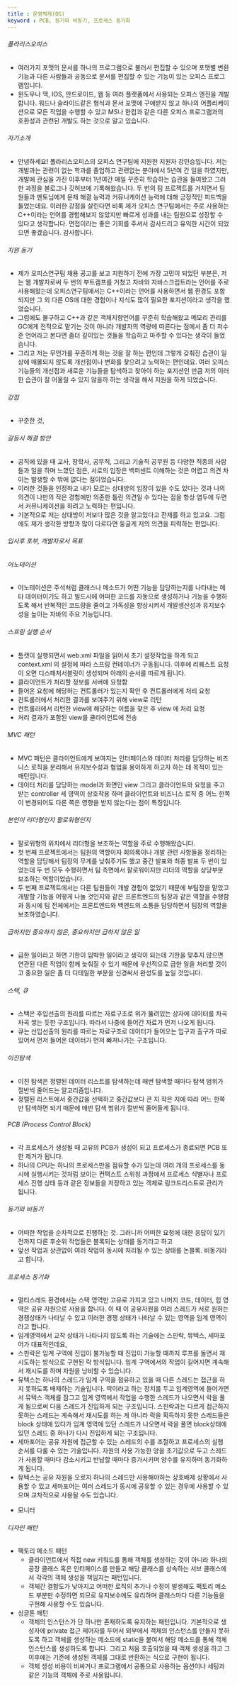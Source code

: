 ```yaml
---
title : 운영체제(OS)
keyword : PCB, 동기와 비동기, 프로세스 동기화
--- 
```


###### 폴라리스오피스

- 여러가지 포맷의 문서를 하나의 프로그램으로 불러서 편집할 수 있으며 포맷별 변환 기능과 다른 사람들과 공동으로 문서를 편집할 수 있는 기능이 있는 오피스 프로그램입니다.
- 윈도우나 맥, IOS, 안드로이드, 웹 등 여러 플랫폼에서 사용되는 오피스 엔진을 개발합니다. 워드나 슬라이드같은 형식과 문서 포맷에 구애받지 않고 하나의 어플리케이션으로 모든 작업을 수행할 수 있고 MS나 한컴과 같은 다른 오피스 프로그램과의 호환성과 관련된 개발도 하는 것으로 알고 있습니다.

###### 자기소개

- 안녕하세요! 폴라리스오피스의 오피스 연구팀에 지원한 지원자 강민승입니다. 저는 개발과는 관련이 없는 학과를 졸업하고 관련없는 분야에서 5년여 간 일을 하였지만, 개발에 관심을 가진 이후부터 1년여간 매일 꾸준히 학습하는 습관을 들여왔고 그러한 과정을 블로그나 깃허브에 기록해왔습니다. 두 번의 팀 프로젝트를 거치면서 팀원들과 멘토님에게 문제 해결 능력과 커뮤니케이션 능력에 대해 긍정적인 피드백을 들었는데요. 이러한 강점을 살린다면 비록 제가 오피스 연구팀에서는 주로 사용하는 C++이라는 언어를 경험해보지 않았지만 빠르게 성과를 내는 팀원으로 성장할 수 있다고 생각합니다. 면접이라는 좋은 기회를 주셔서 감사드리고 유익한 시간이 되었으면 좋겠습니다. 감사합니다.

###### 지원 동기

- 제가 오피스연구팀 채용 공고를 보고 지원하기 전에 가장 고민이 되었던 부분은, 저는 웹 개발자로써 두 번의 부트캠프를 거쳤고 자바와 자바스크립트라는 언어를 주로 사용해왔는데 오피스연구팀에서는 C++이라는 언어를 사용하면서 웹 환경도 포함되지만 그 외 다른 OS에 대한 경험이나 지식도 많이 필요한 포지션이라고 생각을 했었습니다.
- 그럼에도 불구하고 C++과 같은 객체지향언어를 꾸준히 학습해왔고 메모리 관리를 GC에게 전적으로 맡기는 것이 아니라 개발자의 역량에 따른다는 점에서 좀 더 저수준 언어라고 본다면 좀더 깊이있는 것들을 학습하고 마주할 수 있다는 생각이 들었습니다.
- 그리고 저는 무언가를 꾸준하게 하는 것을 잘 하는 편인데 그렇게 갖춰진 습관이 일상에 매몰되지 않도록 개선점이나 변화를 찾으려고 노력하는 편인데요. 여러 오피스 기능들의 개선점과 새로운 기능들을 탐색하고 찾아야 하는 포지션인 만큼 저의 이러한 습관이 잘 어울릴 수 있지 않을까 하는 생각을 해서 지원을 하게 되었습니다.

###### 강점

- 꾸준한 것, 

###### 갈등시 해결 방안

- 공직에 있을 때 교사, 장학사, 공무직, 그리고 기술직 공무원 등 다양한 직종의 사람들과 일을 하며 느꼈던 점은, 서로의 입장은 백퍼센트 이해하는 것은 어렵고 의견 차이는 발생할 수 밖에 없다는 점이었습니다.
- 이러한 것들을 인정하고 내가 모르는 상대방의 입장이 있을 수도 있다는 것과 나의 의견이 나만의 작은 경험에만 의존한 틀린 의견일 수 있다는 점을 항상 염두에 두면서 커뮤니케이션을 하려고 노력하는 편입니다.
- 기본적으로 저는 상대방이 저보다 많은 것을 알고있다고 전제를 하고 있고요. 그럼에도 제가 생각한 방향과 많이 다르다면 둥글게 저의 의견을 피력하는 편입니다.

###### 입사후 포부, 개발자로서 목표


###### 어노테이션

- 어노테이션은 주석처럼 클래스나 메소드가 어떤 기능을 담당하는지를 나타내는 메타 데이터이기도 하고 빌드시에 어떠한 코드를 자동으로 생성하거나 기능을 수행하도록 해서 반복적인 코드량을 줄이고 가독성을 향상시켜서 개발생산성과 유지보수성을 높이는 자바의 주요 기능입니다.

###### 스프링 실행 순서

- 톰캣이 실행되면서 web.xml 파일을 읽어서 초기 설정작업을 하게 되고 context.xml 의 설정에 따라 스프링 컨테이너가 구동됩니다. 이후에 리퀘스트 요청이 오면 디스패처서블릿이 생성되며 아래의 순서를 따르게 됩니다.
- 클라이언트가 처리할 정보를 서버에 요청함
- 들어온 요청에 해당하는 컨트롤러가 있는지 확인 후 컨트롤러에게 처리 요청
- 컨트롤러에서 처리한 결과를 보여주기 위해 view로 리턴
-  컨트롤러에서 리턴한 view에 해당하는 이름을 찾은 후 view 에 처리 요청
- 처리 결과가 포함된 view를 클라이언트에 전송

###### MVC 패턴

- MVC 패턴은 클라이언트에게 보여지는 인터페이스와 데이터 처리를 담당하는 비즈니스 로직을 분리해서 유지보수성과 협업을 용이하게 하고자 하는 데 목적이 있는 패턴입니다.
- 데이터 처리를 담당하는 model과 화면인 view 그리고 클라이언트와 요청을 주고 받는 controller 세 영역이 상호작용 하며 클라이언트와 비즈니스 로직 중 어느 한쪽이 변경되어도 다른 쪽은 영향을 받지 않는다는 점이 특징입니다.

###### 본인이 리더형인지 팔로워형인지

- 팔로워형의 위치에서 리더형을 보조하는 역할을 주로 수행해왔습니다.
- 첫 번째 프로젝트에서는 팀원의 역할이자 회의록이나 개발 관련 사항들을 정리하는 역할을 담당해서 팀장의 무게를 낮춰주기도 했고 중간 발표와 최종 발표 두 번이 있었는데 두 번 모두 수행하면서 팀 측면에서 팔로워이지만 리더의 역할을 상당부분 보조하는 역할이었습니다.
- 두 번째 프로젝트에서는 다른 팀원들이 개발 경험이 없었기 때문에 부팀장을 맡았고 개발할 기능을 어떻게 나눌 것인지와 같은 프론트엔드의 팀장과 같은 역할을 수행함과 동시에 팀 전체에서는 프론트엔드와 백엔드의 소통을 담당하면서 팀장의 역할을 보조하였습니다.


###### 급하지만 중요하지 않은, 중요하지만 급하지 않은 일

- 급한 일이라고 하면 기한이 임박한 일이라고 생각이 되는데 기한을 맞추지 않으면 연관된 다른 작업이 함께 늦춰질 수 있기 때문에 우선적으로 급한 일을 처리할 것이고 중요한 일은 좀 더 디테일한 부분을 신경써서 완성도를 높일 것입니다.


###### 스택, 큐

- 스택은 후입선출의 원리를 따르는 자료구조로 위가 뚫려있는 상자에 데이터를 차곡차곡 쌓는 듯한 구조입니다. 따라서 나중에 들어간 자료가 먼저 나오게 됩니다.
- 큐는 선입선출의 원리를 따르는 자료구조로 데이터가 들어오는 입구과 출구가 따로 있어서 먼저 들어온 데이터가 먼저 빠져나가는 구조입니다.

###### 이진탐색

- 이진 탐색은 정렬된 데이터 리스트를 탐색하는데 매번 탐색할 때마다 탐색 범위가 절반씩 줄어드는 알고리즘입니다.
- 정렬된 리스트에서 중간값을 선택하고 중간값보다 큰 지 작은 지에 따라 어느 한쪽만 탐색하면 되기 때문에 매번 탐색 범위가 절반씩 줄어들게 됩니다.

###### PCB (Process Control Block)

- 각 프로세스가 생성될 때 고유의 PCB가 생성이 되고 프로세스가 종료되면 PCB 또한 제거가 됩니다.
- 하나의 CPU는 하나의 프로세스만을 점유할 수가 있는데 여러 개의 프로세스를 동시에 실행시키는 것처럼 보이는 컨택스트 스위칭 과정에서 프로세스 식별자나 프로세스 진행 상태 등과 같은 정보들을 저장하고 있는 객체로 링크드리스트로 관리가 됩니다.

###### 동기와 비동기

- 어떠한 작업을 순차적으로 진행하는 것. 그러니까 어떠한 요청에 대한 응답이 있기 전까지 다른 후순위 작업들은 블록되는 상태를 동기라고 하고
- 앞선 작업과 상관없이 여러 작업이 동시에 처리될 수 있는 상태를 논블록. 비동기라고 합니다.

###### 프로세스 동기화

- 멀티스레드 환경에서는 스택 영역만 고유로 가지고 있고 나머지 코드, 데이터, 힙 영역은 공유 자원으로 사용을 합니다. 이 때 이 공유자원을 여러 스레드가 서로 원하는 경쟁상태가 나타날 수 있고 이러한 경쟁 상태가 나타날 수 있는 영역을 임계 영역이라고 합니다.
- 임계영역에서 교착 상태가 나타나지 않도록 하는 기술에는 스핀락, 뮤텍스, 세마포어가 대표적인데요,
- 스핀락은 임계 구역에 진입이 불가능할 때 진입이 가능할 때까지 루프를 돌면서 재시도하는 방식으로 구현된 락 방식입니다. 임계 구역에서의 작업이 길어지면 계속해서 재시도를 하며 자원을 낭비할 수 있습니다.
- 뮤텍스는 하나의 스레드가 임계 구역을 점유하고 있을 때 다른 스레드는 접근을 하지 못하도록 배제하는 기술입니다. 락이라고 하는 장치를 두고 임계영역에 들어가면서 뮤텍스 객체를 잠그고 임계 영역에서 작업을 수행한 스레드가 나오면서 락을 풀게 됨으로써 다음 스레드가 진입하게 되는 구조입니다. 스핀락과는 다르게 접근하지 못하는 스레드는 계속해서 재시도를 하는 게 아니라 락을 획득하지 못한 스레드들은 block 상태에 있다가 임계 영역에 있던 스레드가 나오면서 락을 풀면 block상태에 있던 스레드 중 하나가 다시 진입하게 되는 구조입니다.
- 세마포어는 공유 자원에 접근할 수 있는 스레드의 수를 조절하고 프로세스의 실행 순서를 다룰 수 있는 기술입니다. 자원의 사용 가능한 양을 초기값으로 두고 스레드가 사용할 때마다 감소시키고 반납할 때마다 증가시키며 양수를 유지하며 동기화하게 됩니다.
- 뮤텍스는 공유 자원을 오로지 하나의 스레드만 사용해야하는 상호배제 상황에서 사용할 수 있고 세마포어는 여러 스레드가 동시에 공유할 수 있는 경우에 사용할 수 있으며 교차적으로 사용될 수도 있습니다.

+ 모니터
###### 디자인 패턴

- 팩토리 메소드 패턴
	- 클라이언트에서 직접 new 키워드를 통해 객체를 생성하는 것이 아니라 하나의 공장 클래스 혹은 인터페이스를 만들고 해당 클래스를 상속하는 서브 클래스에서 각각의 객체 생성을 책임지는 패턴입니다.
	- 객체간 결합도가 낮아지고 어떠한 로직의 추가나 수정이 발생해도 팩토리 메소드 부분만 수정하면 되므로 유지보수에도 유리하며 클래스마다 다른 기능들을 구현해 사용할 수도 있습니다.
- 싱글톤 패턴
	- 객체의 인스턴스가 단 하나만 존재하도록 유지하는 패턴입니다. 기본적으로 생성자에 private 접근 제어자를 두어서 외부에서 객체의 인스턴스를 만들지 못하도록 하고 객체를 생성하는 메소드에 static을 붙여서 해당 메소드를 통해 객체 인스턴스를 생성하도록 합니다. 그리고 처음 호출되었을 때 객체 생성을 하고 그 이후에는 기존에 생성된 객체를 그대로 반환하는 식으로 구현이 됩니다.
	- 객체 생성 비용이 비싸거나 프로그램에서 공통으로 사용하는 옵션이나 세팅과 같은 기능의 객체에 주로 사용됩니다.

